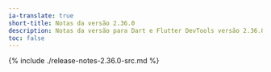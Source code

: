 ```yaml
---
ia-translate: true
short-title: Notas da versão 2.36.0
description: Notas da versão para Dart e Flutter DevTools versão 2.36.0.
toc: false
---
```


{% include ./release-notes-2.36.0-src.md %}

